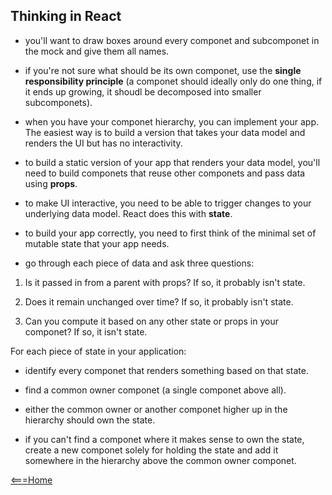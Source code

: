## Thinking in React

- you'll want to draw boxes around every componet and subcomponet in the mock and give them all names.

- if you're not sure what should be its own componet, use the **single responsibility principle** (a componet should ideally only do one thing, if it ends up growing, it shoudl be decomposed into smaller subcomponets).

- when you have your componet hierarchy, you can implement your app. The easiest way is to build a version that takes your data model and renders the UI but has no interactivity.

- to build a static version of your app that renders your data model, you'll need to build componets that reuse other componets and pass data using **props**.

- to make UI interactive, you need to be able to trigger changes to your underlying data model. React does this with **state**.

- to build your app correctly, you need to first think of the minimal set of mutable state that your app needs.

- go through each piece of data and ask three questions:

1. Is it passed in from a parent with props? If so, it probably isn't state.

2. Does it remain unchanged over time? If so, it probably isn't state.

3. Can you compute it based on any other state or props in your componet? If so, it isn't state.

For each piece of state in your application:

- identify every componet that renders something based on that state.

- find a common owner componet (a single componet above all).

- either the common owner or another componet higher up in the hierarchy should own the state.

- if you can't find a componet where it makes sense to own the state, create a new componet solely for holding the state and add it somewhere in the hierarchy above the common owner componet.

[<===Home](README.md)